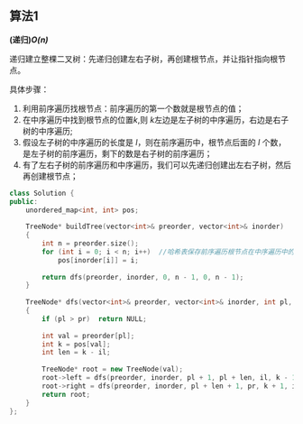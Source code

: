 ## 算法1

**(递归)*O(n)***

递归建立整棵二叉树：先递归创建左右子树，再创建根节点，并让指针指向根节点。

具体步骤：

1. 利用前序遍历找根节点：前序遍历的第一个数就是根节点的值；
2. 在中序遍历中找到根节点的位置*k*,则 *k*左边是左子树的中序遍历，右边是右子树的中序遍历;
3. 假设左子树的中序遍历的长度是 *l*，则在前序遍历中，根节点后面的 *l* 个数，是左子树的前序遍历，剩下的数是右子树的前序遍历；
4. 有了左右子树的前序遍历和中序遍历，我们可以先递归创建出左右子树，然后再创建根节点；

```CPP
class Solution {
public:
    unordered_map<int, int> pos;
    
    TreeNode* buildTree(vector<int>& preorder, vector<int>& inorder) 
    {
        int n = preorder.size();
        for (int i = 0; i < n; i++)  //哈希表保存前序遍历根节点在中序遍历中的位置
            pos[inorder[i]] = i;
        
        return dfs(preorder, inorder, 0, n - 1, 0, n - 1);
    }
    
    TreeNode* dfs(vector<int>& preorder, vector<int>& inorder, int pl, int pr, int il, int ir)
    {
        if (pl > pr)  return NULL;
        
        int val = preorder[pl];
        int k = pos[val];
        int len = k - il;
        
        TreeNode* root = new TreeNode(val);
        root->left = dfs(preorder, inorder, pl + 1, pl + len, il, k - 1);
        root->right = dfs(preorder, inorder, pl + len + 1, pr, k + 1, ir);
        return root;
    }
};
```